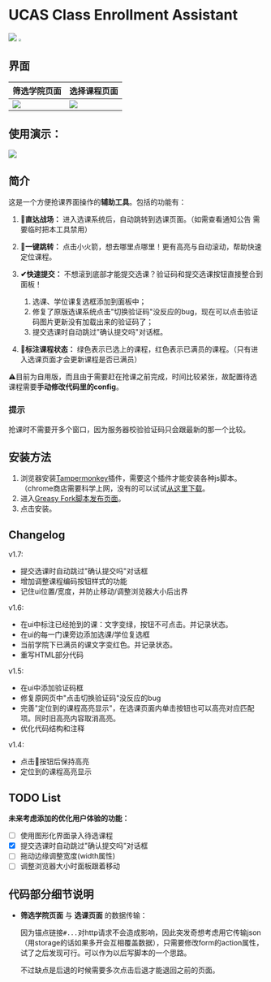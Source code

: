 # UCAS Class Enrollment Assistant

[![](https://img.shields.io/badge/GitHub-100000?style=for-the-badge&logo=github&logoColor=white)](https://github.com/bazingaW/ucas_enrollment_assistant) [<img src="https://greasyfork.org/vite/assets/blacklogo96-e0c2c761.png" style="zoom:33%;" />](https://greasyfork.org/zh-CN/scripts/468183)

## 界面
|筛选学院页面|选择课程页面|
|--|--|
|![](https://img30.360buyimg.com/imgzone/jfs/t1/145989/5/39512/51105/648188bfF88af03e4/565c404f1746f0b0.jpg)|![](https://img30.360buyimg.com/sku/jfs/t1/129679/25/36451/74096/648188b7F62141d77/df64fb279470fe69.jpg)|


## 使用演示：
![](https://img30.360buyimg.com/sku/jfs/t1/117142/12/36024/247335/648188c2Fed6c7ef1/6a5f2b0643fa713b.gif)

## 简介

这是一个方便抢课界面操作的**辅助工具**。包括的功能有：

1. **🚪直达战场：** 进入选课系统后，自动跳转到选课页面。（如需查看通知公告 需要临时把本工具禁用）
2. **🚀一键跳转：** 点击小火箭，想去哪里点哪里！更有高亮与自动滚动，帮助快速定位课程。
3. **✔快速提交：** 不想滚到底部才能提交选课？验证码和提交选课按钮直接整合到面板！
   1. 选课、学位课复选框添加到面板中；
   2. 修复了原版选课系统点击"切换验证码"没反应的bug，现在可以点击验证码图片更新没有加载出来的验证码了；
   3. 提交选课时自动跳过"确认提交吗"对话框。

4. **🎨标注课程状态：** 绿色表示已选上的课程，红色表示已满员的课程。（只有进入选课页面才会更新课程是否已满员）


⚠️目前为自用版，而且由于需要赶在抢课之前完成，时间比较紧张，故配置待选课程需要**手动修改代码里的config**。

### 提示
抢课时不需要开多个窗口，因为服务器校验验证码只会跟最新的那一个比较。

## 安装方法

1. 浏览器安装[Tampermonkey](https://www.tampermonkey.net/)插件，需要这个插件才能安装各种js脚本。（chrome商店需要科学上网，没有的可以试试[从这里下载](https://www.crxsoso.com/webstore/detail/dhdgffkkebhmkfjojejmpbldmpobfkfo)。
2. 进入[Greasy Fork脚本发布页面](https://greasyfork.org/zh-CN/scripts/468183)。
3. 点击安装。

## Changelog

v1.7:
- 提交选课时自动跳过"确认提交吗"对话框
- 增加调整课程编码按钮样式的功能
- 记住ui位置/宽度，并防止移动/调整浏览器大小后出界

v1.6:
- 在ui中标注已经抢到的课：文字变绿，按钮不可点击。并记录状态。
- 在ui的每一门课旁边添加选课/学位复选框
- 当前学院下已满员的课文字变红色。并记录状态。
- 重写HTML部分代码

v1.5:
- 在ui中添加验证码框
- 修复原网页中"点击切换验证码"没反应的bug
- 完善"定位到的课程高亮显示"，在选课页面内单击按钮也可以高亮对应匹配项。同时旧高亮内容取消高亮。
- 优化代码结构和注释

v1.4:
- 点击🚀按钮后保持高亮
- 定位到的课程高亮显示


## TODO List

**未来考虑添加的优化用户体验的功能：**

- [ ] 使用图形化界面录入待选课程
- [x] 提交选课时自动跳过"确认提交吗"对话框
- [ ] 拖动边缘调整宽度(width属性)
- [ ] 调整浏览器大小时面板跟着移动

## 代码部分细节说明

- **筛选学院页面** 与 **选课页面** 的数据传输：

  因为锚点链接`#...`对http请求不会造成影响，因此突发奇想考虑用它传输json（用storage的话如果多开会互相覆盖数据），只需要修改form的action属性，试了之后发现可行。可以作为以后写脚本的一个思路。
  
  不过缺点是后退的时候需要多次点击后退才能退回之前的页面。
